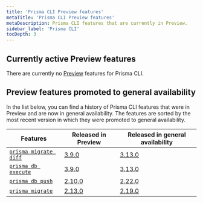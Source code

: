 ```yaml
---
title: 'Prisma CLI Preview features'
metaTitle: 'Prisma CLI Preview features'
metaDescription: Prisma CLI features that are currently in Preview.
sidebar_label: 'Prisma CLI'
tocDepth: 3
---
```


## Currently active Preview features

There are currently no [Preview](/orm/more/releases#preview) features for Prisma CLI.

## Preview features promoted to general availability

In the list below, you can find a history of Prisma CLI features that were in Preview and are now in general availability. The features are sorted by the most recent version in which they were promoted to general availability.

| Features                                                                                                                                | Released in Preview                                            | Released in general availability                               |
| --------------------------------------------------------------------------------------------------------------------------------------- | -------------------------------------------------------------- | -------------------------------------------------------------- |
| [`prisma migrate diff`](/orm/prisma-migrate/workflows/patching-and-hotfixing#fixing-failed-migrations-with-migrate-diff-and-db-execute) | [3.9.0](https://github.com/prisma/prisma/releases/tag/3.9.0)   | [3.13.0](https://github.com/prisma/prisma/releases/tag/3.13.0) |
| [`prisma db execute`](/orm/prisma-migrate/workflows/patching-and-hotfixing#fixing-failed-migrations-with-migrate-diff-and-db-execute)   | [3.9.0](https://github.com/prisma/prisma/releases/tag/3.9.0)   | [3.13.0](https://github.com/prisma/prisma/releases/tag/3.13.0) |
| [`prisma db push`](/orm/prisma-migrate/workflows/prototyping-your-schema)                                                               | [2.10.0](https://github.com/prisma/prisma/releases/tag/2.10.0) | [2.22.0](https://github.com/prisma/prisma/releases/tag/2.22.0) |
| [`prisma migrate`](/orm/prisma-migrate)                                                                                                 | [2.13.0](https://github.com/prisma/prisma/releases/tag/2.13.0) | [2.19.0](https://github.com/prisma/prisma/releases/tag/2.19.0) |
